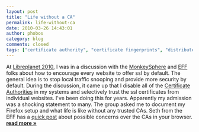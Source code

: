 ```yaml
---
layout: post
title: "Life without a CA"
permalink: life-without-ca
date: 2010-03-26 14:43:01
author: phobos
category: blog
comments: closed
tags: ["certificate authority", "certificate fingerprints", "distributed trust", "firefox", "ssl errors"]
---
```


At [Libreplanet 2010](http://libreplanet.org/), I was in a discussion with the [MonkeySphere](https://web.monkeysphere.info/) and [EFF](https://www.eff.org/) folks about how to encourage every website to offer ssl by default. The general idea is to stop local traffic snooping and provide more security by default. During the discussion, it came up that I disable all of the [Certificate Authorities](http://en.wikipedia.org/wiki/Certificate_authority) in my systems and selectively trust the ssl certificates from individual websites. I've been doing this for years. Apparently my admission was a shocking statement to many. The group asked me to document my Firefox setup and what life is like without any trusted CAs. Seth from the EFF has a [quick post](https://www.eff.org/deeplinks/2010/03/researchers-reveal-likelihood-governments-fake-ssl) about possible concerns over the CAs in your browser. [**read more »**](https://blog.torproject.org/blog/life-without-ca)
